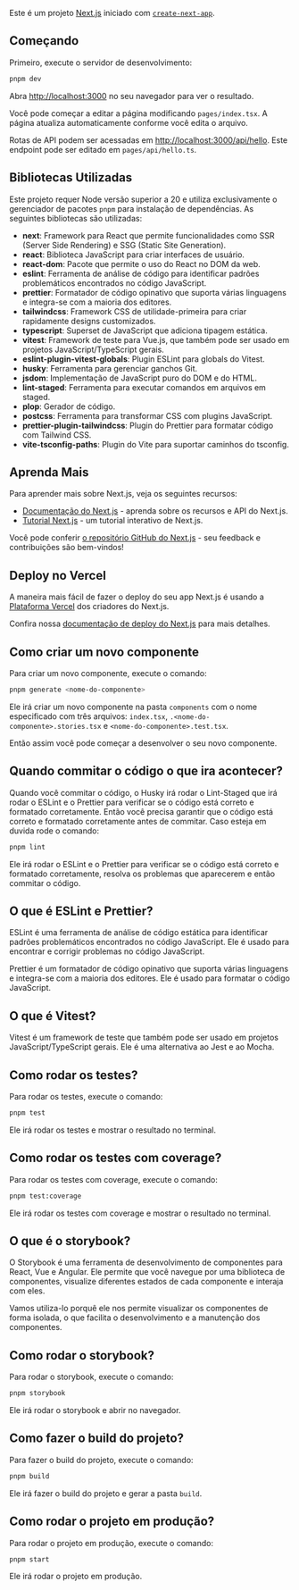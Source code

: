 Este é um projeto [Next.js](https://nextjs.org/) iniciado com [`create-next-app`](https://github.com/vercel/next.js/tree/canary/packages/create-next-app).

## Começando

Primeiro, execute o servidor de desenvolvimento:

```bash
pnpm dev
```

Abra [http://localhost:3000](http://localhost:3000) no seu navegador para ver o resultado.

Você pode começar a editar a página modificando `pages/index.tsx`. A página atualiza automaticamente conforme você edita o arquivo.

Rotas de API podem ser acessadas em [http://localhost:3000/api/hello](http://localhost:3000/api/hello). Este endpoint pode ser editado em `pages/api/hello.ts`.

## Bibliotecas Utilizadas

Este projeto requer Node versão superior a 20 e utiliza exclusivamente o gerenciador de pacotes `pnpm` para instalação de dependências. As seguintes bibliotecas são utilizadas:

- **next**: Framework para React que permite funcionalidades como SSR (Server Side Rendering) e SSG (Static Site Generation).
- **react**: Biblioteca JavaScript para criar interfaces de usuário.
- **react-dom**: Pacote que permite o uso do React no DOM da web.
- **eslint**: Ferramenta de análise de código para identificar padrões problemáticos encontrados no código JavaScript.
- **prettier**: Formatador de código opinativo que suporta várias linguagens e integra-se com a maioria dos editores.
- **tailwindcss**: Framework CSS de utilidade-primeira para criar rapidamente designs customizados.
- **typescript**: Superset de JavaScript que adiciona tipagem estática.
- **vitest**: Framework de teste para Vue.js, que também pode ser usado em projetos JavaScript/TypeScript gerais.
- **eslint-plugin-vitest-globals**: Plugin ESLint para globals do Vitest.
- **husky**: Ferramenta para gerenciar ganchos Git.
- **jsdom**: Implementação de JavaScript puro do DOM e do HTML.
- **lint-staged**: Ferramenta para executar comandos em arquivos em staged.
- **plop**: Gerador de código.
- **postcss**: Ferramenta para transformar CSS com plugins JavaScript.
- **prettier-plugin-tailwindcss**: Plugin do Prettier para formatar código com Tailwind CSS.
- **vite-tsconfig-paths**: Plugin do Vite para suportar caminhos do tsconfig.

## Aprenda Mais

Para aprender mais sobre Next.js, veja os seguintes recursos:

- [Documentação do Next.js](https://nextjs.org/docs) - aprenda sobre os recursos e API do Next.js.
- [Tutorial Next.js](https://nextjs.org/learn) - um tutorial interativo de Next.js.

Você pode conferir [o repositório GitHub do Next.js](https://github.com/vercel/next.js/) - seu feedback e contribuições são bem-vindos!

## Deploy no Vercel

A maneira mais fácil de fazer o deploy do seu app Next.js é usando a [Plataforma Vercel](https://vercel.com/new?utm_medium=default-template&filter=next.js&utm_source=create-next-app&utm_campaign=create-next-app-readme) dos criadores do Next.js.

Confira nossa [documentação de deploy do Next.js](https://nextjs.org/docs/deployment) para mais detalhes.

## Como criar um novo componente

Para criar um novo componente, execute o comando:

```bash
pnpm generate <nome-do-componente>
```

Ele irá criar um novo componente na pasta `components` com o nome especificado com três arquivos: `index.tsx`, `.<nome-do-componente>.stories.tsx` e `<nome-do-componente>.test.tsx`.

Então assim você pode começar a desenvolver o seu novo componente.

## Quando commitar o código o que ira acontecer?

Quando você commitar o código, o Husky irá rodar o Lint-Staged que irá rodar o ESLint e o Prettier para verificar se o código está correto e formatado corretamente. Então você precisa garantir que o código está correto e formatado corretamente antes de commitar. Caso esteja em duvida rode o comando:

```bash
pnpm lint
```

Ele irá rodar o ESLint e o Prettier para verificar se o código está correto e formatado corretamente, resolva os problemas que aparecerem e então commitar o código.

## O que é ESLint e Prettier?

ESLint é uma ferramenta de análise de código estática para identificar padrões problemáticos encontrados no código JavaScript. Ele é usado para encontrar e corrigir problemas no código JavaScript.

Prettier é um formatador de código opinativo que suporta várias linguagens e integra-se com a maioria dos editores. Ele é usado para formatar o código JavaScript.

## O que é Vitest?

Vitest é um framework de teste que também pode ser usado em projetos JavaScript/TypeScript gerais. Ele é uma alternativa ao Jest e ao Mocha.

## Como rodar os testes?

Para rodar os testes, execute o comando:

```bash
pnpm test
```

Ele irá rodar os testes e mostrar o resultado no terminal.

## Como rodar os testes com coverage?

Para rodar os testes com coverage, execute o comando:

```bash
pnpm test:coverage
```

Ele irá rodar os testes com coverage e mostrar o resultado no terminal.

## O que é o storybook?

O Storybook é uma ferramenta de desenvolvimento de componentes para React, Vue e Angular. Ele permite que você navegue por uma biblioteca de componentes, visualize diferentes estados de cada componente e interaja com eles.

Vamos utiliza-lo porquê ele nos permite visualizar os componentes de forma isolada, o que facilita o desenvolvimento e a manutenção dos componentes.

## Como rodar o storybook?

Para rodar o storybook, execute o comando:

```bash
pnpm storybook
```

Ele irá rodar o storybook e abrir no navegador.

## Como fazer o build do projeto?

Para fazer o build do projeto, execute o comando:

```bash
pnpm build
```

Ele irá fazer o build do projeto e gerar a pasta `build`.

## Como rodar o projeto em produção?

Para rodar o projeto em produção, execute o comando:

```bash
pnpm start
```

Ele irá rodar o projeto em produção.
